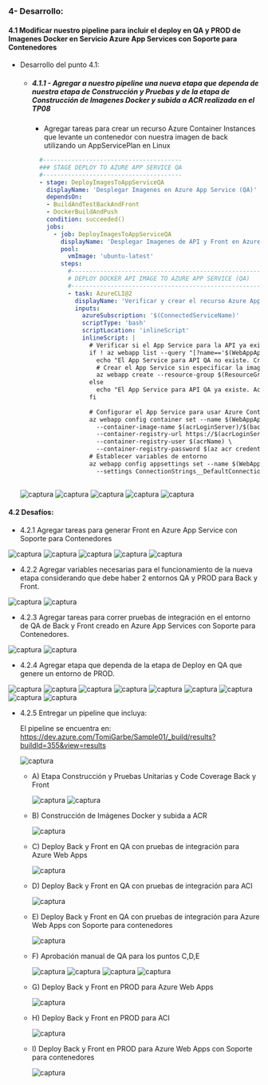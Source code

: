 ### 4- Desarrollo:

#### 4.1 Modificar nuestro pipeline para incluir el deploy en QA y PROD de Imagenes Docker en Servicio Azure App Services con Soporte para Contenedores
- Desarrollo del punto 4.1: 
	
  	- ##### 4.1.1 - Agregar a nuestro pipeline una nueva etapa que dependa de nuestra etapa de Construcción y Pruebas y de la etapa de Construcción de Imagenes Docker y subida a ACR realizada en el TP08
  	    
  	  - Agregar tareas para crear un recurso Azure Container Instances que levante un contenedor con nuestra imagen de back utilizando un AppServicePlan en Linux
  	  ```yaml
		#---------------------------------------
		### STAGE DEPLOY TO AZURE APP SERVICE QA
		#---------------------------------------
		- stage: DeployImagesToAppServiceQA
		  displayName: 'Desplegar Imagenes en Azure App Service (QA)'
		  dependsOn: 
		  - BuildAndTestBackAndFront
		  - DockerBuildAndPush
		  condition: succeeded()
		  jobs:
		    - job: DeployImagesToAppServiceQA
		      displayName: 'Desplegar Imagenes de API y Front en Azure App Service (QA)'
		      pool:
		        vmImage: 'ubuntu-latest'
		      steps:
		        #------------------------------------------------------
		        # DEPLOY DOCKER API IMAGE TO AZURE APP SERVICE (QA)
		        #------------------------------------------------------
		        - task: AzureCLI@2
		          displayName: 'Verificar y crear el recurso Azure App Service para API (QA) si no existe'
		          inputs:
		            azureSubscription: '$(ConnectedServiceName)'
		            scriptType: 'bash'
		            scriptLocation: 'inlineScript'
		            inlineScript: |
		              # Verificar si el App Service para la API ya existe
		              if ! az webapp list --query "[?name=='$(WebAppApiNameContainersQA)' && resourceGroup=='$(ResourceGroupName)'] | length(@)" -o tsv | grep -q '^1$'; then
		                echo "El App Service para API QA no existe. Creando..."
		                # Crear el App Service sin especificar la imagen del contenedor
		                az webapp create --resource-group $(ResourceGroupName) --plan $(AppServicePlanLinux) --name $(WebAppApiNameContainersQA) --deployment-container-image-name "nginx"  # Especifica una imagen temporal para permitir la creación
		              else
		                echo "El App Service para API QA ya existe. Actualizando la imagen..."
		              fi
		
		              # Configurar el App Service para usar Azure Container Registry (ACR)
		              az webapp config container set --name $(WebAppApiNameContainersQA) --resource-group $(ResourceGroupName) \
		                --container-image-name $(acrLoginServer)/$(backImageName):$(backImageTag) \
		                --container-registry-url https://$(acrLoginServer) \
		                --container-registry-user $(acrName) \
		                --container-registry-password $(az acr credential show --name $(acrName) --query "passwords[0].value" -o tsv)
		              # Establecer variables de entorno
		              az webapp config appsettings set --name $(WebAppApiNameContainersQA) --resource-group $(ResourceGroupName) \
		                --settings ConnectionStrings__DefaultConnection="$(cnn-string-qa)" \
	
  	  ```

	![captura](imagenes/1.png)
	![captura](imagenes/2.png)
	![captura](imagenes/3.png)
	![captura](imagenes/4.png)
	![captura](imagenes/5.png)
   
#### 4.2 Desafíos:
- 4.2.1 Agregar tareas para generar Front en Azure App Service con Soporte para Contenedores

![captura](imagenes/6.png)
![captura](imagenes/7.png)
![captura](imagenes/8.png)
![captura](imagenes/9.png)
![captura](imagenes/10.png)

- 4.2.2 Agregar variables necesarias para el funcionamiento de la nueva etapa considerando que debe haber 2 entornos QA y PROD para Back y Front.

![captura](imagenes/11.png)
![captura](imagenes/12.png)

- 4.2.3 Agregar tareas para correr pruebas de integración en el entorno de QA de Back y Front creado en Azure App Services con Soporte para Contenedores. 

![captura](imagenes/13.png)
![captura](imagenes/14.png)

- 4.2.4 Agregar etapa que dependa de la etapa de Deploy en QA que genere un entorno de PROD.

![captura](imagenes/15.png)
![captura](imagenes/16.png)
![captura](imagenes/17.png)
![captura](imagenes/18.png)
![captura](imagenes/19.png)
![captura](imagenes/20.png)
![captura](imagenes/21.png)
![captura](imagenes/22.png)
![captura](imagenes/23.png)

- 4.2.5 Entregar un pipeline que incluya:

	El pipeline se encuentra en: https://dev.azure.com/TomiGarbe/Sample01/_build/results?buildId=355&view=results

	![captura](imagenes/24.png)

  - A) Etapa Construcción y Pruebas Unitarias y Code Coverage Back y Front

	![captura](imagenes/25.png)
	![captura](imagenes/26.png)
  
  - B) Construcción de Imágenes Docker y subida a ACR

	![captura](imagenes/27.png)

  - C) Deploy Back y Front en QA con pruebas de integración para Azure Web Apps

	![captura](imagenes/28.png)

  - D) Deploy Back y Front en QA con pruebas de integración para ACI

	![captura](imagenes/29.png)

  - E) Deploy Back y Front en QA con pruebas de integración para Azure Web Apps con Soporte para contenedores

	![captura](imagenes/30.png)

  - F) Aprobación manual de QA para los puntos C,D,E

	![captura](imagenes/31.png)
	![captura](imagenes/32.png)
	![captura](imagenes/33.png)
	![captura](imagenes/34.png)

  - G) Deploy Back y Front en PROD para Azure Web Apps

	![captura](imagenes/35.png)

  - H) Deploy Back y Front en PROD para ACI

	![captura](imagenes/36.png)

  - I) Deploy Back y Front en PROD para Azure Web Apps con Soporte para contenedores

	![captura](imagenes/37.png)
